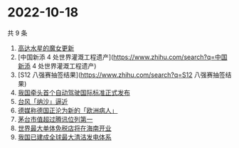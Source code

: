 # 2022-10-18

共 9 条

<!-- BEGIN -->
<!-- 最后更新时间 Tue Oct 18 2022 05:12:27 GMT+0800 (China Standard Time) -->

1. [高达水星的魔女更新](https://www.zhihu.com/search?q=高达水星的魔女更新)
1. [中国新添 4 处世界灌溉工程遗产](https://www.zhihu.com/search?q=中国新添 4 处世界灌溉工程遗产)
1. [S12 八强赛抽签结果](https://www.zhihu.com/search?q=S12 八强赛抽签结果)
1. [我国牵头首个自动驾驶国际标准正式发布](https://www.zhihu.com/search?q=我国牵头首个自动驾驶国际标准正式发布)
1. [台风「纳沙」逼近](https://www.zhihu.com/search?q=台风「纳沙」逼近)
1. [德媒称德国正沦为新的「欧洲病人」](https://www.zhihu.com/search?q=德媒称德国正沦为新的「欧洲病人」)
1. [茅台市值超过腾讯位列第一](https://www.zhihu.com/search?q=茅台市值超过腾讯位列第一)
1. [世界最大单体免税店将在海南开业](https://www.zhihu.com/search?q=世界最大单体免税店将在海南开业)
1. [我国已建成全球最大清洁发电体系](https://www.zhihu.com/search?q=我国已建成全球最大清洁发电体系)

<!-- END -->
